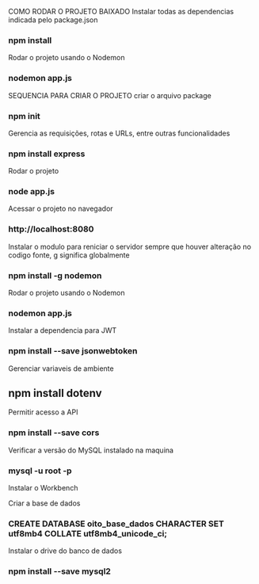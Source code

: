 COMO RODAR O PROJETO BAIXADO
Instalar todas as dependencias indicada pelo package.json
### npm install

Rodar o projeto usando o Nodemon
### nodemon app.js

SEQUENCIA PARA CRIAR O PROJETO
criar o arquivo package
### npm init

Gerencia as requisições, rotas e URLs, entre outras funcionalidades
### npm install express

Rodar o projeto
### node app.js

Acessar o projeto no navegador
### http://localhost:8080

Instalar o modulo para reniciar o servidor sempre que houver alteração no codigo fonte, g significa globalmente
### npm install -g nodemon

Rodar o projeto usando o Nodemon
### nodemon app.js

Instalar a dependencia para JWT
### npm install --save jsonwebtoken

Gerenciar variaveis de ambiente
## npm install dotenv

Permitir acesso a API
### npm install --save cors

Verificar a versão do MySQL instalado na maquina
### mysql -u root -p

Instalar o Workbench

Criar a base de dados
### CREATE DATABASE oito_base_dados CHARACTER SET utf8mb4 COLLATE utf8mb4_unicode_ci;

Instalar o drive do banco de dados
### npm install --save mysql2